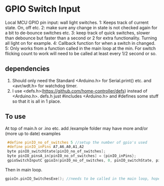 # GPIO Switch Input

Local MCU GPIO pin input: wall light switches.
       1: Keeps track of current state. On, off etc.
       2: make sure any change in state is not checked again for a bit to de-bounce switches etc.
       3: keep track of quick switches, slower than debounce but faster than a second or 2 for extra functionality.
          Turning all light on for example.
       4: Callback function for when a switch in changed.
       5: Only works from a function called in the main loop at the min. For switch flicking count to work will need to be called at least every 1/2 second or so.

## dependencies

1. Should only need the Standard <Arduino.h> for Serial.print() etc. and <avr/wdt.h> for watchdog timer.
2. I use <defs.h>(<https://github.com/home-controller/defs>) instead of <Arduino.h>. defs.h just #includes <Arduino.h> and #defines some stuff so that it is all in 1 place.

## To use

At top of main.h or .ino etc. add
/example folder may have more and/or (more up to date) examples

```c++
 #define pinIO_no_of_switches 5 //setup the number of gpio's used
 #define pinIO_inPins A7,A6,A0,A1,A2
 byte pinIO_switchState[pinIO_no_of_switches]; 
 byte pinIO_pinsA_in[pinIO_no_of_switches] = {pinIO_inPins};
 gpioSwitchInputC gpioIn(pinIO_no_of_switches, 0, pinIO_switchState, pinIO_pinsA_in);
```

 Then in main loop.

```c++
gpioIn.pinIO_SwitchesExe(); //needs to be called in the main loop, hopefully at least every 1/4 second or may mess up switch flick count.
```
